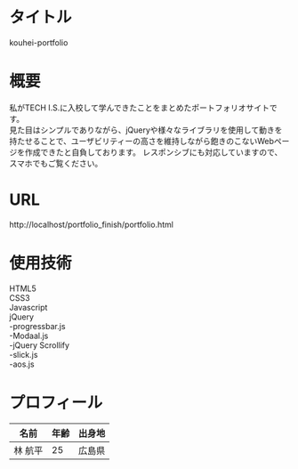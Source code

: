 # タイトル  
kouhei-portfolio    

# 概要  
私がTECH I.S.に入校して学んできたことをまとめたポートフォリオサイトです。  
見た目はシンプルでありながら、jQueryや様々なライブラリを使用して動きを持たせることで、ユーザビリティーの高さを維持しながら飽きのこないWebページを作成できたと自負しております。
レスポンシブにも対応していますので、スマホでもご覧ください。

# URL  
http://localhost/portfolio_finish/portfolio.html  

# 使用技術  
HTML5  
CSS3  
Javascript  
jQuery  
-progressbar.js  
-Modaal.js  
-jQuery Scrollify  
-slick.js  
-aos.js  

# プロフィール  
名前 | 年齢 | 出身地
-|-|-
林 航平 | 25 | 広島県

